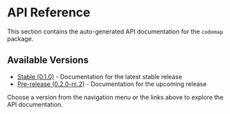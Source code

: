 # API Reference

This section contains the auto-generated API documentation for the `codemap` package.

## Available Versions

- [Stable (0.1.0)](stable/index.md) - Documentation for the latest stable release
- [Pre-release (0.2.0-rc.2)](pre-release/index.md) - Documentation for the upcoming release

Choose a version from the navigation menu or the links above to explore the API documentation.

